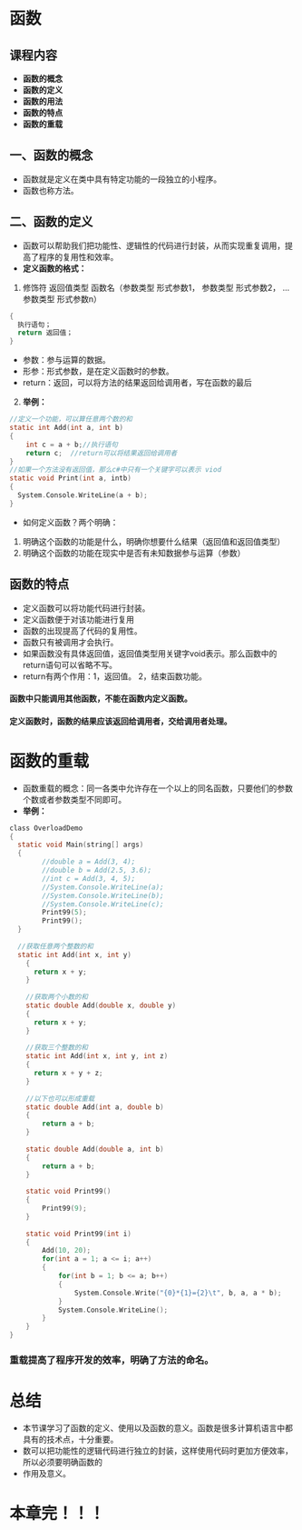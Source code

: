 # 函数
## 课程内容
* **函数的概念**
* **函数的定义**
* **函数的用法**
* **函数的特点**
* **函数的重载**
## 一、函数的概念
* 函数就是定义在类中具有特定功能的一段独立的小程序。
* 函数也称方法。
## 二、函数的定义
* 函数可以帮助我们把功能性、逻辑性的代码进行封装，从而实现重复调用，提高了程序的复用性和效率。
* **定义函数的格式：**
1. 修饰符 返回值类型 函数名（参数类型 形式参数1， 参数类型 形式参数2， ...参数类型 形式参数n）
```c
{
  执行语句；
  return 返回值；
}
```
* 参数：参与运算的数据。
* 形参：形式参数，是在定义函数时的参数。
* return：返回，可以将方法的结果返回给调用者，写在函数的最后
2. **举例：**
```c
//定义一个功能，可以算任意两个数的和
static int Add(int a, int b)
{
    int c = a + b;//执行语句
    return c;  //return可以将结果返回给调用者
}
//如果一个方法没有返回值，那么c#中只有一个关键字可以表示 viod
static void Print(int a, intb)
{
  System.Console.WriteLine(a + b);
}
```
* 如何定义函数？两个明确：
1. 明确这个函数的功能是什么，明确你想要什么结果（返回值和返回值类型）
2. 明确这个函数的功能在现实中是否有未知数据参与运算（参数）
## 函数的特点
* 定义函数可以将功能代码进行封装。
* 定义函数便于对该功能进行复用
* 函数的出现提高了代码的复用性。
* 函数只有被调用才会执行。
* 如果函数没有具体返回值，返回值类型用关键字void表示。那么函数中的return语句可以省略不写。
* return有两个作用：1，返回值。 2，结束函数功能。
#### 函数中只能调用其他函数，不能在函数内定义函数。
#### 定义函数时，函数的结果应该返回给调用者，交给调用者处理。
# 函数的重载
* 函数重载的概念：同一各类中允许存在一个以上的同名函数，只要他们的参数个数或者参数类型不同即可。
* **举例：**
```c
class OverloadDemo
{
  static void Main(string[] args)
  {
		//double a = Add(3, 4);
		//double b = Add(2.5, 3.6);
		//int c = Add(3, 4, 5);
		//System.Console.WriteLine(a);
		//System.Console.WriteLine(b);
		//System.Console.WriteLine(c);
		Print99(5);
		Print99();
  }
  
  //获取任意两个整数的和
  static int Add(int x, int y)
	{
	  return x + y;
	}
	
	//获取两个小数的和
	static double Add(double x, double y)
	{
	  return x + y;
	}
	
	//获取三个整数的和
	static int Add(int x, int y, int z)
	{
	  return x + y + z;
	}
	
	//以下也可以形成重载
	static double Add(int a, double b)
	{
		return a + b;
	}
	
	static double Add(double a, int b)
	{
		return a + b;
	}
	
	static void Print99()
	{
		Print99(9);
	}
	
	static void Print99(int i)
	{
		Add(10, 20);
		for(int a = 1; a <= i; a++)
		{
			for(int b = 1; b <= a; b++)
			{
				System.Console.Write("{0}*{1}={2}\t", b, a, a * b);
			}	
			System.Console.WriteLine();
		}	
	}
}
```
### 重载提高了程序开发的效率，明确了方法的命名。
# 总结
* 本节课学习了函数的定义、使用以及函数的意义。函数是很多计算机语言中都具有的技术点，十分重要。
* 数可以把功能性的逻辑代码进行独立的封装，这样使用代码时更加方便效率，所以必须要明确函数的
* 作用及意义。
# 本章完！！！








